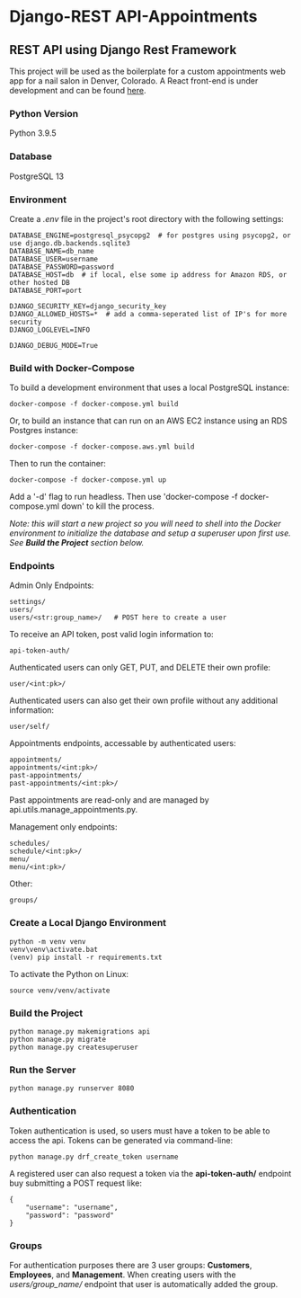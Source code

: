 # Django-REST API-Appointments

## REST API using Django Rest Framework
This project will be used as the boilerplate for a custom appointments web app for a nail salon in Denver, Colorado. A React front-end is under development and can be found [here](https://github.com/codeDogMcGee/React-Appointments).

### __Python Version__
Python 3.9.5

### __Database__
PostgreSQL 13

### __Environment__
Create a _.env_ file in the project's root directory with the following settings:
```
DATABASE_ENGINE=postgresql_psycopg2  # for postgres using psycopg2, or use django.db.backends.sqlite3
DATABASE_NAME=db_name
DATABASE_USER=username
DATABASE_PASSWORD=password
DATABASE_HOST=db  # if local, else some ip address for Amazon RDS, or other hosted DB
DATABASE_PORT=port

DJANGO_SECURITY_KEY=django_security_key
DJANGO_ALLOWED_HOSTS=*  # add a comma-seperated list of IP's for more security
DJANGO_LOGLEVEL=INFO

DJANGO_DEBUG_MODE=True
```

### __Build with Docker-Compose__
To build a development environment that uses a local PostgreSQL instance:
```
docker-compose -f docker-compose.yml build
```
Or, to build an instance that can run on an AWS EC2 instance using an RDS Postgres instance:
```
docker-compose -f docker-compose.aws.yml build
```
Then to run the container:
```
docker-compose -f docker-compose.yml up
```
Add a '-d' flag to run headless. Then use 'docker-compose -f docker-compose.yml down' to kill the process.

_Note: this will start a new project so you will need to shell into the Docker environment to initialize the database and setup a superuser upon first use. See __Build the Project__ section below._

### __Endpoints__
Admin Only Endpoints:
```
settings/
users/
users/<str:group_name>/   # POST here to create a user
```

To receive an API token, post valid login information to:
```
api-token-auth/
```

Authenticated users can only GET, PUT, and DELETE their own profile:
```
user/<int:pk>/
```
Authenticated users can also get their own profile without any additional information:
```
user/self/
```

Appointments endpoints, accessable by authenticated users:
```
appointments/
appointments/<int:pk>/
past-appointments/
past-appointments/<int:pk>/
```
Past appointments are read-only and are managed by api.utils.manage_appointments.py.

Management only endpoints:
```
schedules/
schedule/<int:pk>/
menu/
menu/<int:pk>/
```

Other:
```
groups/
```

### __Create a Local Django Environment__
```
python -m venv venv
venv\venv\activate.bat
(venv) pip install -r requirements.txt
```
To activate the Python on Linux:
```
source venv/venv/activate
```
### __Build the Project__
```
python manage.py makemigrations api
python manage.py migrate
python manage.py createsuperuser
```

### __Run the Server__
```
python manage.py runserver 8080
```

### __Authentication__
Token authentication is used, so users must have a token to be able to access the api. Tokens can be generated via command-line:
```
python manage.py drf_create_token username
```
A registered user can also request a token via the __api-token-auth/__ endpoint buy submitting a POST request like:
```
{
    "username": "username",
    "password": "password"
}
```

### __Groups__
For authentication purposes there are 3 user groups: __Customers__, __Employees__, and __Management__. When creating users with the _users/group_name/_ endpoint that user is automatically
added the group.


